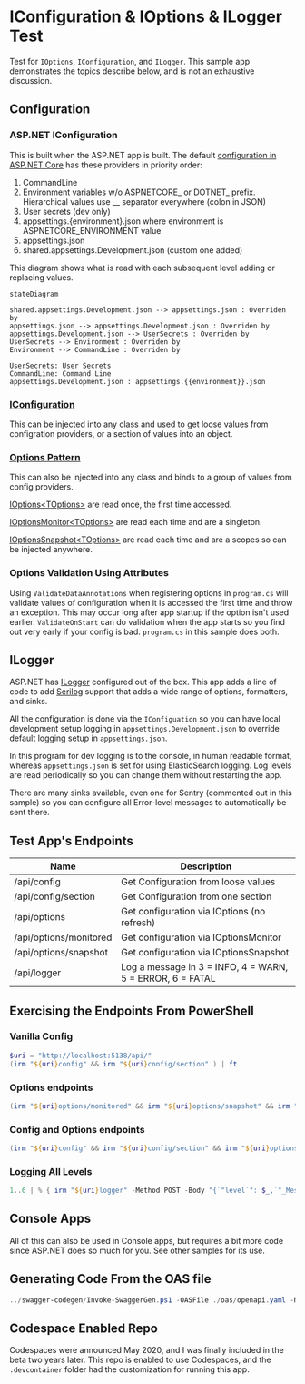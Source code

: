 # IConfiguration & IOptions & ILogger Test

Test for `IOptions`, `IConfiguration`, and `ILogger`. This sample app demonstrates the topics describe below, and is not an exhaustive discussion.

## Configuration

### ASP.NET IConfiguration

This is built when the ASP.NET app is built. The default [configuration in ASP.NET Core](https://docs.microsoft.com/en-us/aspnet/core/fundamentals/configuration/?view=aspnetcore-6.0#default-application-configuration-sources) has these providers in priority order:

1. CommandLine
1. Environment variables w/o ASPNETCORE_ or DOTNET_ prefix. Hierarchical values use __ separator everywhere (colon in JSON)
1. User secrets (dev only)
1. appsettings.{environment}.json where environment is ASPNETCORE_ENVIRONMENT value
1. appsettings.json
1. shared.appsettings.Development.json (custom one added)

This diagram shows what is read with each subsequent level adding or replacing values.

```mermaid
stateDiagram

shared.appsettings.Development.json --> appsettings.json : Overriden by
appsettings.json --> appsettings.Development.json : Overriden by
appsettings.Development.json --> UserSecrets : Overriden by
UserSecrets --> Environment : Overriden by
Environment --> CommandLine : Overriden by

UserSecrets: User Secrets
CommandLine: Command Line
appsettings.Development.json : appsettings.{{environment}}.json
```

### [IConfiguration](https://docs.microsoft.com/en-us/dotnet/api/microsoft.extensions.configuration.iconfiguration)

This can be injected into any class and used to get loose values from configration providers, or a section of values into an object.

### [Options Pattern](https://docs.microsoft.com/en-us/aspnet/core/fundamentals/configuration/options)

This can also be injected into any class and binds to a group of values from config providers.

[IOptions&lt;TOptions&gt;](https://docs.microsoft.com/en-us/dotnet/api/microsoft.extensions.options.ioptions-1) are read once, the first time accessed.

[IOptionsMonitor&lt;TOptions&gt;](https://docs.microsoft.com/en-us/dotnet/api/microsoft.extensions.options.ioptionsmonitor-1) are read each time and are a singleton.

[IOptionsSnapshot&lt;TOptions&gt;](https://docs.microsoft.com/en-us/dotnet/api/microsoft.extensions.options.ioptionssnapshot-1) are read each time and are a scopes so can be injected anywhere.

### Options Validation Using Attributes

Using `ValidateDataAnnotations` when registering options in `program.cs` will validate values of configuration when it is accessed the first time and throw an exception. This may occur long after app startup if the option isn't used earlier. `ValidateOnStart` can do validation when the app starts so you find out very early if your config is bad. `program.cs` in this sample does both.

## ILogger

ASP.NET has [ILogger](https://docs.microsoft.com/en-us/dotnet/api/microsoft.extensions.logging.ilogger) configured out of the box. This app adds a line of code to add [Serilog](https://serilog.net/) support that adds a wide range of options, formatters, and sinks.

All the configuration is done via the `IConfiguation` so you can have local development setup logging in `appsettings.Development.json` to override default logging setup in `appsettings.json`.

In this program for dev logging is to the console, in human readable format, whereas `appsettings.json` is set for using ElasticSearch logging. Log levels are read periodically so you can change them without restarting the app.

There are many sinks available, even one for Sentry (commented out in this sample) so you can configure all Error-level messages to automatically be sent there.

## Test App's Endpoints

| Name                   | Description                                               |
| ---------------------- | --------------------------------------------------------- |
| /api/config            | Get Configuration from loose values                       |
| /api/config/section    | Get Configuration from one section                        |
| /api/options           | Get configuration via IOptions (no refresh)               |
| /api/options/monitored | Get configuration via IOptionsMonitor                     |
| /api/options/snapshot  | Get configuration via IOptionsSnapshot                    |
| /api/logger            | Log a message in 3 = INFO, 4 = WARN, 5 = ERROR, 6 = FATAL |

## Exercising the Endpoints From PowerShell

### Vanilla Config

```powershell
$uri = "http://localhost:5138/api/"
(irm "${uri}config" && irm "${uri}config/section" ) | ft
```

### Options endpoints

```powershell
(irm "${uri}options/monitored" && irm "${uri}options/snapshot" && irm "${uri}options") | ft
```

### Config and Options endpoints

```powershell
(irm "${uri}config" && irm "${uri}config/section" && irm "${uri}options/monitored" && irm "${uri}options/snapshot" && irm "${uri}options") | ft
```

### Logging All Levels

```powershell
1..6 | % { irm "${uri}logger" -Method POST -Body "{`"level`": $_,`"_Message`":`"hi'`"}" -ContentType 'application/json' }
```

## Console Apps

All of this can also be used in Console apps, but requires a bit more code since ASP.NET does so much for you. See other samples for its use.

## Generating Code From the OAS file

```powershell
../swagger-codegen/Invoke-SwaggerGen.ps1 -OASFile ./oas/openapi.yaml -Namespace IOptionTest -OutputFolder /mnt/c/temp/options -RenameController
```

## Codespace Enabled Repo

Codespaces were announced May 2020, and I was finally included in the beta two years later. This repo is enabled to use Codespaces, and the `.devcontainer` folder had the customization for running this app.
